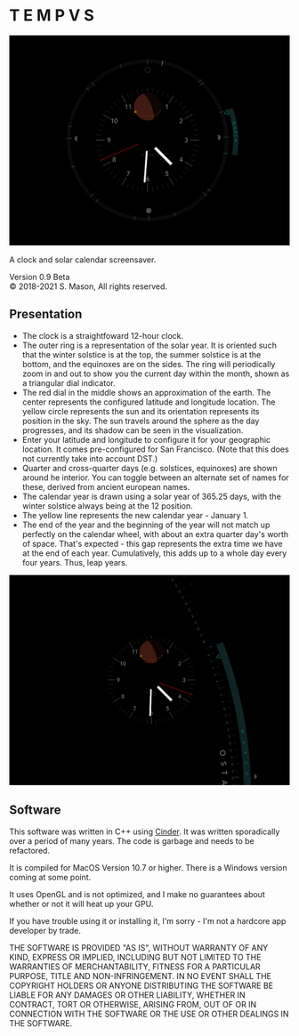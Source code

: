 # T E M P V S

<img src="img/tempus_ssA.jpeg">


A clock and solar calendar screensaver.



Version 0.9 Beta </br>
© 2018-2021 S. Mason, All rights reserved.


## Presentation 

- The clock is a straightfoward 12-hour clock.
- The outer ring is a representation of the solar year. It is oriented such that the winter solstice is at the top, the summer solstice is at the bottom, and the equinoxes are on the sides. The ring will periodically zoom in and out to show you the current day within the month, shown as a triangular dial indicator. 
- The red dial in the middle shows an approximation of the earth. The center represents the configured latitude and longitude location. The yellow circle represents the sun and its orientation represents its position in the sky. The sun travels around the sphere as the day progresses, and its shadow can be seen in the visualization.
- Enter your latitude and longitude to configure it for your geographic location. It comes pre-configured for San Francisco. (Note that this does not currently take into account DST.)
- Quarter and cross-quarter days (e.g. solstices, equinoxes) are shown around he interior. You can toggle between an alternate set of names for these, derived from ancient european names.
- The calendar year is drawn using a solar year  of 365.25 days, with the winter solstice always being at the 12 position. 
- The yellow line represents the new calendar year - January 1.
- The end of the year and the beginning of the year will not match up perfectly on the calendar wheel, with about an extra quarter day's worth of space. That's expected - this gap represents the extra time we have at the end of each year. Cumulatively, this adds up to a whole day every four years. Thus, leap years.

<img src="img/tempus_ssB.jpg">


## Software

This software was written in C++ using <a href="https://libcinder.org/">Cinder</a>. It was written sporadically over a period of many years. The code is garbage and needs to be refactored. 

It is compiled for MacOS Version 10.7 or higher. There is a Windows version coming at some point.

It uses OpenGL and is not optimized, and I make no guarantees about whether or not it will heat up your GPU. 

If you have trouble using it or installing it, I'm sorry - I'm not a hardcore app developer by trade.

THE SOFTWARE IS PROVIDED "AS IS", WITHOUT WARRANTY OF ANY KIND, EXPRESS OR IMPLIED, INCLUDING BUT NOT LIMITED TO THE WARRANTIES OF MERCHANTABILITY, FITNESS FOR A PARTICULAR PURPOSE, TITLE AND NON-INFRINGEMENT. IN NO EVENT SHALL THE COPYRIGHT HOLDERS OR ANYONE DISTRIBUTING THE SOFTWARE BE LIABLE FOR ANY DAMAGES OR OTHER LIABILITY, WHETHER IN CONTRACT, TORT OR OTHERWISE, ARISING FROM, OUT OF OR IN CONNECTION WITH THE SOFTWARE OR THE USE OR OTHER DEALINGS IN THE SOFTWARE.


